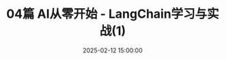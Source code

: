 ---
title: 04篇 AI从零开始 - LangChain学习与实战(1)
date: 2025-02-12 15:00:00
toc: true
tags:
    - 学习总结
    - AI学习
---
